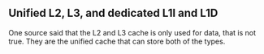 ## Unified L2, L3, and dedicated L1I and L1D

One source said that the L2 and L3 cache is only used for data, that is not true. They are the unified cache that can store both of the types.
